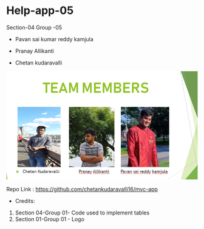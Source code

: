 # Help-app-05
Section-04
Group -05


- Pavan sai kumar reddy kamjula

- Pranay Allikanti

- Chetan kudaravalli

![](Capture.PNG)

Repo Link : https://github.com/chetankudaravalli16/mvc-app

- Credits:

1) Section 04-Group 01- Code used to implement tables
1) Section 01-Group 01 - Logo
